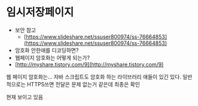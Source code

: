# 임시저장페이지

* 보안 참고
  * [https://www.slideshare.net/ssuser800974/ss-76664853](https://www.slideshare.net/ssuser800974/ss-76664853)
* 암호화 안한애를 디코딩하면?
* 웹페이지 암호화는 어떻게 되는가?
* [http://myshare.tistory.com/9](http://myshare.tistory.com/9)

웹 페이지 암호화는... 자바 스크립트도 암호화 하는 라이브러리 애들이 있긴 있다. 일반적으로는 HTTPS쓰면 전달은 문제 없는거 같은데 최종은 확인

현재 보이고 있음

